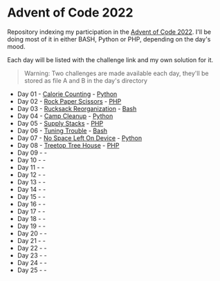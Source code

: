 # Advent of Code 2022
Repository indexing my participation in the [Advent of Code 2022](https://www.adventofcode.com/2022).
I'll be doing most of it in either BASH, Python or PHP, depending on the day's mood.

Each day will be listed with the challenge link and my own solution for it.

> Warning: Two challenges are made available each day, they'll be stored as file A and B in the day's directory

- Day 01 - [Calorie Counting](https://adventofcode.com/2022/day/1) - [Python](Day01/)
- Day 02 - [Rock Paper Scissors](https://adventofcode.com/2022/day/2) - [PHP](Day02/)
- Day 03 - [Rucksack Reorganization](https://adventofcode.com/2022/day/3) - [Bash](Day03/)
- Day 04 - [Camp Cleanup](https://adventofcode.com/2022/day/4) - [Python](Day04/)
- Day 05 - [Supply Stacks](https://adventofcode.com/2022/day/5) - [PHP](Day05/)
- Day 06 - [Tuning Trouble](https://adventofcode.com/2022/day/6) - [Bash](Day06/)
- Day 07 - [No Space Left On Device](https://adventofcode.com/2022/day/7) - [Python](Day07/)
- Day 08 - [Treetop Tree House](https://adventofcode.com/2022/day/8) - [PHP](Day08/)
- Day 09 - [](https://adventofcode.com/2022/day/9) - [](Day09/)
- Day 10 - [](https://adventofcode.com/2022/day/10) - [](Day10/)
- Day 11 - [](https://adventofcode.com/2022/day/11) - [](Day11/)
- Day 12 - [](https://adventofcode.com/2022/day/12) - [](Day12/)
- Day 13 - [](https://adventofcode.com/2022/day/13) - [](Day13/)
- Day 14 - [](https://adventofcode.com/2022/day/14) - [](Day14/)
- Day 15 - [](https://adventofcode.com/2022/day/15) - [](Day15/)
- Day 16 - [](https://adventofcode.com/2022/day/16) - [](Day16/)
- Day 17 - [](https://adventofcode.com/2022/day/17) - [](Day17/)
- Day 18 - [](https://adventofcode.com/2022/day/18) - [](Day18/)
- Day 19 - [](https://adventofcode.com/2022/day/19) - [](Day19/)
- Day 20 - [](https://adventofcode.com/2022/day/20) - [](Day20/)
- Day 21 - [](https://adventofcode.com/2022/day/21) - [](Day21/)
- Day 22 - [](https://adventofcode.com/2022/day/22) - [](Day22/)
- Day 23 - [](https://adventofcode.com/2022/day/23) - [](Day23/)
- Day 24 - [](https://adventofcode.com/2022/day/24) - [](Day24/)
- Day 25 - [](https://adventofcode.com/2022/day/25) - [](Day25/)